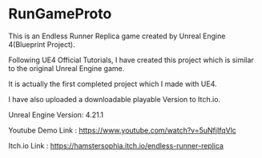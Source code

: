 # RunGameProto
 
This is an Endless Runner Replica game created by Unreal Engine 4(Blueprint Project).

Following UE4 Official Tutorials, I have created this project which is similar to the original Unreal Engine game.

It is actually the first completed project which I made with UE4.

I have also uploaded a downloadable playable Version to Itch.io.

Unreal Engine Version: 4.21.1

Youtube Demo Link : https://www.youtube.com/watch?v=5uNfjIfqVlc

Itch.io Link : https://hamstersophia.itch.io/endless-runner-replica
